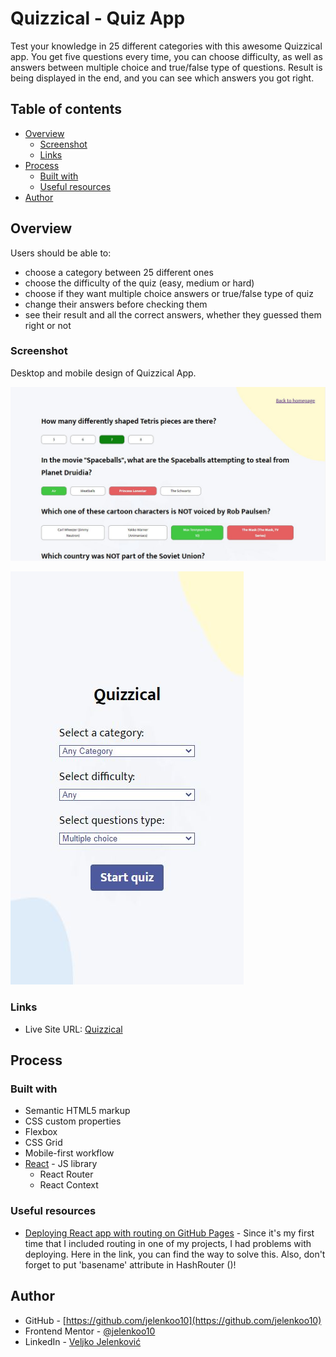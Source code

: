 # Quizzical - Quiz App

Test your knowledge in 25 different categories with this awesome Quizzical app. You get five questions every time, you can choose difficulty, as well as answers between multiple choice and true/false type of questions. Result is being displayed in the end, and you can see which answers you got right.

## Table of contents

- [Overview](#overview)
  - [Screenshot](#screenshot)
  - [Links](#links)
- [Process](#process)
  - [Built with](#built-with)
  - [Useful resources](#useful-resources)
- [Author](#author)

## Overview

Users should be able to:
- choose a category between 25 different ones
- choose the difficulty of the quiz (easy, medium or hard)
- choose if they want multiple choice answers or true/false type of quiz
- change their answers before checking them
- see their result and all the correct answers, whether they guessed them right or not

### Screenshot

Desktop and mobile design of Quizzical App.

![](./src/Screenshots/screenshot1.JPG)

![](./src/Screenshots/screenshot2.JPG)

### Links

- Live Site URL: [Quizzical](https://jelenkoo10.github.io/quizzical/)

## Process

### Built with

- Semantic HTML5 markup
- CSS custom properties
- Flexbox
- CSS Grid
- Mobile-first workflow
- [React](https://reactjs.org/) - JS library
  - React Router
  - React Context

### Useful resources

- [Deploying React app with routing on GitHub Pages](https://stackoverflow.com/questions/71984401/react-router-not-working-with-github-pages) - Since it's my first time that I included routing in one of my projects, I had problems with deploying. Here in the link, you can find the way to solve this. Also, don't forget to put 'basename' attribute in HashRouter (<HashRouter basename="/">)!

## Author

- GitHub - [https://github.com/jelenkoo10](https://github.com/jelenkoo10)
- Frontend Mentor - [@jelenkoo10](https://www.frontendmentor.io/profile/jelenkoo10)
- LinkedIn - [Veljko Jelenković](https://www.linkedin.com/in/veljko-jelenkovi%C4%87-182981250/)